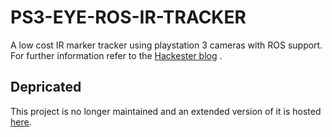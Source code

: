 # PS3-EYE-ROS-IR-TRACKER
 A low cost IR marker tracker using playstation 3 cameras with ROS support.
 For further information refer to the [Hackester blog](https://www.hackster.io/Rooholla_kho/build-your-own-ir-tracker-system-913c2a) .
 ## Depricated
 This project is no longer maintained and an extended version of it is hosted [here](https://github.com/aras-labs/aras_ir_tracker).
